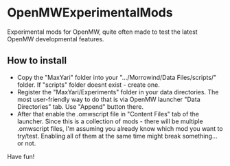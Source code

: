 # OpenMWExperimentalMods
Experimental mods for OpenMW, quite often made to test the latest OpenMW developmental features.

## How to install
- Copy the "MaxYari" folder into your ".../Morrowind/Data Files/scripts/" folder. If "scripts" folder doesnt exist - create one.
- Register the "MaxYari/Experiments" folder in your data directories. The most user-friendly way to do that is via OpenMW launcher "Data Directories" tab. Use "Append" button there.
- After that enable the .omwscript file in "Content Files" tab of the launcher. Since this is a collection of mods - there will be multiple .omwscript files, I'm assuming you already know which mod you want to try/test. Enabling all of them at the same time might break something... or not.

Have fun!


